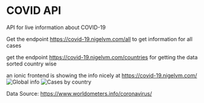 # COVID API
API for live information about COVID-19

Get the endpoint https://covid-19.nigelvm.com/all to get information for all cases

get the endpoint https://covid-19.nigelvm.com/countries for getting the data sorted country wise

an ionic frontend is showing the info nicely at https://covid-19.nigelvm.com/ 
![Global info](https://raw.githubusercontent.com/nigelmpofu/covidAPI/master/screenshots/tab1.png)
![Cases by country](https://raw.githubusercontent.com/nigelmpofu/covidAPI/master/screenshots/tab2.png)

Data Source: https://www.worldometers.info/coronavirus/